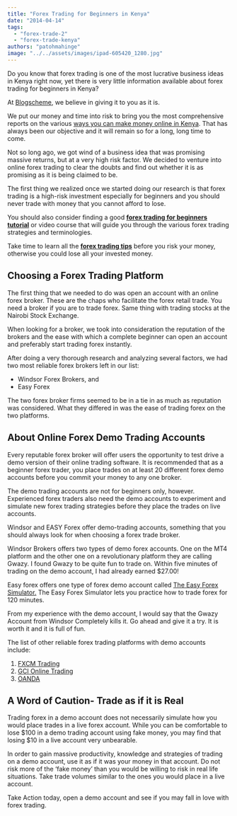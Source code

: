 ```yaml
---
title: "Forex Trading for Beginners in Kenya"
date: "2014-04-14"
tags: 
  - "forex-trade-2"
  - "forex-trade-kenya"
authors: "patohmahinge"
image: "../../assets/images/ipad-605420_1280.jpg"
---
```


Do you know that forex trading is one of the most lucrative business ideas in Kenya right now, yet there is very little information available about forex trading for beginners in Kenya?

At [Blogscheme](https://mahinge.com/ "Blogscheme"), we believe in giving it to you as it is.

We put our money and time into risk to bring you the most comprehensive reports on the various [ways you can make money online in Kenya](https://mahinge.com/ "make money online"). That has always been our objective and it will remain so for a long, long time to come.

Not so long ago, we got wind of a business idea that was promising massive returns, but at a very high risk factor. We decided to venture into online forex trading to clear the doubts and find out whether it is as promising as it is being claimed to be.

The first thing we realized once we started doing our research is that forex trading is a high-risk investment especially for beginners and you should never trade with money that you cannot afford to lose.

You should also consider finding a good [**forex trading for beginners tutorial**](https://mahinge.com/forex-trading-kenya/ "beginners forex trading guide") or video course that will guide you through the various forex trading strategies and terminologies.

Take time to learn all the [**forex trading tips**](https://mahinge.com/forex-trading-kenya-8-incredible-strategies-day-traders/ "forex trading") before you risk your money, otherwise you could lose all your invested money.

## Choosing a Forex Trading Platform

The first thing that we needed to do was open an account with an online forex broker. These are the chaps who facilitate the forex retail trade. You need a broker if you are to trade forex. Same thing with trading stocks at the Nairobi Stock Exchange.

When looking for a broker, we took into consideration the reputation of the brokers and the ease with which a complete beginner can open an account and preferably start trading forex instantly.

After doing a very thorough research and analyzing several factors, we had two most reliable forex brokers left in our list:

- Windsor Forex Brokers, and
- Easy Forex

The two forex broker firms seemed to be in a tie in as much as reputation was considered. What they differed in was the ease of trading forex on the two platforms.

## About Online Forex Demo Trading Accounts

Every reputable forex broker will offer users the opportunity to test drive a demo version of their online trading software. It is recommended that as a beginner forex trader, you place trades on at least 20 different forex demo accounts before you commit your money to any one broker.

The demo trading accounts are not for beginners only, however. Experienced forex traders also need the demo accounts to experiment and simulate new forex trading strategies before they place the trades on live accounts.

Windsor and EASY Forex offer demo-trading accounts, something that you should always look for when choosing a forex trade broker.

Windsor Brokers offers two types of demo forex accounts. One on the MT4 platform and the other one on a revolutionary platform they are calling Gwazy. I found Gwazy to be quite fun to trade on. Within five minutes of trading on the demo account, I had already earned $27.00!

Easy forex offers one type of forex demo account called [The Easy Forex Simulator.](https://mahinge.com/wp-content/uploads/2014/04/tradesimulator) The Easy Forex Simulator lets you practice how to trade forex for 120 minutes.

From my experience with the demo account, I would say that the Gwazy Account from Windsor Completely kills it. Go ahead and give it a try. It is worth it and it is full of fun.

The list of other reliable forex trading platforms with demo accounts include:

1. [FXCM Trading](http://www.fxcm.com/forex-trading-demo/)
2. [GCI Online Trading](https://mahinge.com/wp-content/uploads/2014/04/open-demo-account)
3. [OANDA](https://mahinge.com/wp-content/uploads/2014/04/demo)

## A Word of Caution- Trade as if it is Real

Trading forex in a demo account does not necessarily simulate how you would place trades in a live forex account. While you can be comfortable to lose $100 in a demo trading account using fake money, you may find that losing $10 in a live account very unbearable.

In order to gain massive productivity, knowledge and strategies of trading on a demo account, use it as if it was your money in that account. Do not risk more of the ‘fake money’ than you would be willing to risk in real life situations. Take trade volumes similar to the ones you would place in a live account.

Take Action today, open a demo account and see if you may fall in love with forex trading.
